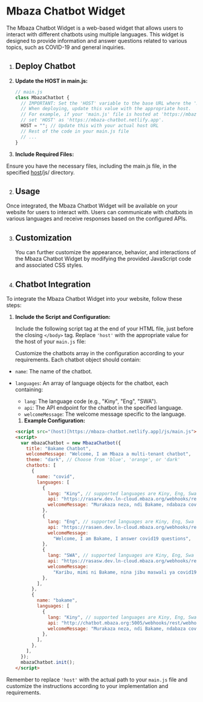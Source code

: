 # Mbaza Chatbot Widget

The Mbaza Chatbot Widget is a web-based widget that allows users to interact with different chatbots using multiple languages. This widget is designed to provide information and answer questions related to various topics, such as COVID-19 and general inquiries.

1. ## Deploy Chatbot

1. **Update the HOST in main.js:**

   ```js
   // main.js
   class MbazaChatbot {
     // IMPORTANT: Set the 'HOST' variable to the base URL where the 'main.js' file is hosted.
     // When deploying, update this value with the appropriate host.
     // For example, if your 'main.js' file is hosted at 'https://mbaza-chatbot.netlify.app/js/main.js',
     // set 'HOST' as 'https://mbaza-chatbot.netlify.app'.
     HOST = ""; // Update this with your actual host URL
     // Rest of the code in your main.js file
     // ...
   }
   ```

2. **Include Required Files:**

Ensure you have the necessary files, including the main.js file, in the specified [host](https://example.com)/js/ directory.

2. ## Usage

Once integrated, the Mbaza Chatbot Widget will be available on your website for users to interact with. Users can communicate with chatbots in various languages and receive responses based on the configured APIs.

3. ## Customization
   You can further customize the appearance, behavior, and interactions of the Mbaza Chatbot Widget by modifying the provided JavaScript code and associated CSS styles.

4. ## Chatbot Integration

To integrate the Mbaza Chatbot Widget into your website, follow these steps:

1. **Include the Script and Configuration:**

   Include the following script tag at the end of your HTML file, just before the closing `</body>` tag. Replace `'host'` with the appropriate value for the host of your `main.js` file:

   Customize the chatbots array in the configuration according to your requirements. Each chatbot object should contain:

- `name`: The name of the chatbot.
- `languages`: An array of language objects for the chatbot, each containing:

  - `lang`: The language code (e.g., "Kiny", "Eng", "SWA").
  - `api`: The API endpoint for the chatbot in the specified language.
  - `welcomeMessage`: The welcome message specific to the language.

  1. **Example Configuration:**

  ```html
  <script src="(host)[https://mbaza-chatbot.netlify.app]/js/main.js"></script>
  <script>
    var mbazaChatbot = new MbazaChatbot({
      title: "Bakame Chatbot",
      welcomeMessage: "Welcome, I am Mbaza a multi-tenant chatbot",
      theme: "dark", // Choose from 'blue', 'orange', or 'dark'
      chatbots: [
        {
          name: "covid",
          languages: [
            {
              lang: "Kiny", // supported languages are Kiny, Eng, Swa
              api: "https://rasarw.dev.ln-cloud.mbaza.org/webhooks/rest/webhook",
              welcomeMessage: "Murakaza neza, ndi Bakame, ndabaza covid19",
            },
            {
              lang: "Eng", // supported languages are Kiny, Eng, Swa
              api: "https://rasaen.dev.ln-cloud.mbaza.org/webhooks/rest/webhook",
              welcomeMessage:
                "Welcome, I am Bakame, I answer covid19 questions",
            },
            {
              lang: "SWA", // supported languages are Kiny, Eng, Swa
              api: "https://rasasw.dev.ln-cloud.mbaza.org/webhooks/rest/webhook",
              welcomeMessage:
                "Karibu, mimi ni Bakame, nina jibu maswali ya covid19",
            },
          ],
        },
        {
          name: "bakame",
          languages: [
            {
              lang: "Kiny", // supported languages are Kiny, Eng, Swa
              api: "http://chatbot.mbaza.org:5005/webhooks/rest/webhook",
              welcomeMessage: "Murakaza neza, ndi Bakame, ndabaza covid19",
            },
          ],
        },
      ],
    });
    mbazaChatbot.init();
  </script>
  ```

Remember to replace `'host'` with the actual path to your `main.js` file and customize the instructions according to your implementation and requirements.
